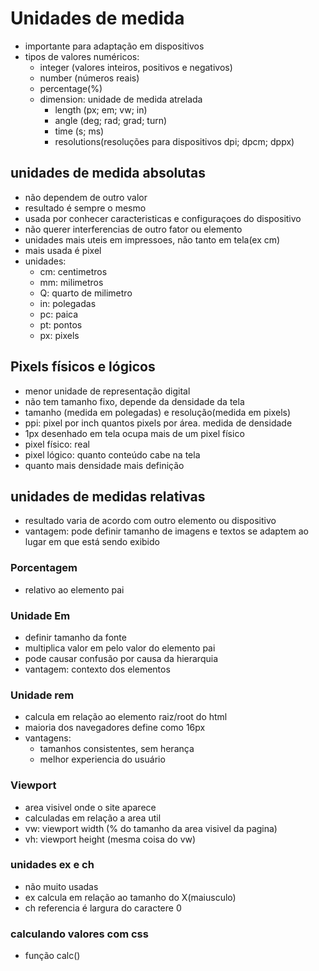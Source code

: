 # Unidades de medida

- importante para adaptação em dispositivos
- tipos de valores numéricos:
  - integer (valores inteiros, positivos e negativos)
  - number (números reais)
  - percentage(%)
  - dimension: unidade de medida atrelada
    - length (px; em; vw; in)
    - angle (deg; rad; grad; turn)
    - time (s; ms)
    - resolutions(resoluções para dispositivos dpi; dpcm; dppx)

## unidades de medida absolutas

- não dependem de outro valor
- resultado é sempre o mesmo
- usada por conhecer caracteristicas e configuraçoes do dispositivo
- não querer interferencias de outro fator ou elemento
- unidades mais uteis em impressoes, não tanto em tela(ex cm)
- mais usada é pixel
- unidades:
  - cm: centimetros
  - mm: milimetros
  - Q: quarto de milimetro
  - in: polegadas
  - pc: paica
  - pt: pontos
  - px: pixels

## Pixels físicos e lógicos

- menor unidade de representação digital
- não tem tamanho fixo, depende da densidade da tela
- tamanho (medida em polegadas) e resolução(medida em pixels)
- ppi: pixel por inch quantos pixels por área. medida de densidade
- 1px desenhado em tela ocupa mais de um pixel físico
- pixel físico: real
- pixel lógico: quanto conteúdo cabe na tela
- quanto mais densidade mais definição

## unidades de medidas relativas

- resultado varia de acordo com outro elemento ou dispositivo
- vantagem: pode definir tamanho de imagens e textos se adaptem ao lugar em que está sendo exibido

### Porcentagem

- relativo ao elemento pai

### Unidade Em

- definir tamanho da fonte
- multiplica valor em pelo valor do elemento pai
- pode causar confusão por causa da hierarquia
- vantagem: contexto dos elementos

### Unidade rem

- calcula em relação ao elemento raiz/root do html
- maioria dos navegadores define como 16px
- vantagens:
  - tamanhos consistentes, sem herança
  - melhor experiencia do usuário

### Viewport

- area visivel onde o site aparece
- calculadas em relação a area util
- vw: viewport width (% do tamanho da area visivel da pagina)
- vh: viewport height (mesma coisa do vw)

### unidades ex e ch

- não muito usadas
- ex calcula em relação ao tamanho do X(maiusculo)
- ch referencia é largura do caractere 0

### calculando valores com css

- função calc()
